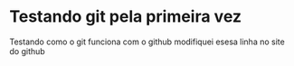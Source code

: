 # Testando git pela primeira vez

Testando como o git funciona com o github
modifiquei esesa linha no site do github 
